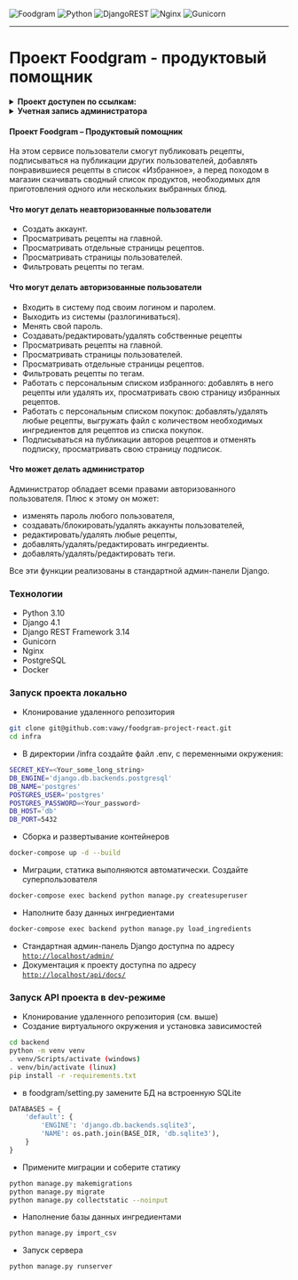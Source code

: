 ![Foodgram](https://thumb.cloud.mail.ru/weblink/thumb/xw1/8noK/AMHKGiKMZ)
![Python](https://img.shields.io/badge/python-3670A0?logo=python&logoColor=ffdd54)
![DjangoREST](https://img.shields.io/badge/DJANGO-REST-ff1709?logo=django&logoColor=white&color=ff1709&labelColor=gray)
![Nginx](https://img.shields.io/badge/nginx-1.21.3-blue)
![Gunicorn](https://img.shields.io/badge/gunicorn-20.0.4-blue)
___
# Проект Foodgram - продуктовый помощник

<details>
    <summary><b>Проект доступен по ссылкам:</b></summary>

```
- http://foodgram072023.hopto.org/
- http://foodgram072023.hopto.org/admin/
- http://foodgram072023.hopto.org/api/docs/
```
</details>

<details>
    <summary><b>Учетная запись администратора</b></summary>

```
- логин: admin
- почта: mr.krot@admin.ru 
- пароль: 3536
```
</details>

#### Проект Foodgram – Продуктовый помощник
На этом сервисе пользователи смогут публиковать рецепты, подписываться 
на публикации других пользователей, добавлять понравившиеся рецепты в список
«Избранное», а перед походом в магазин скачивать сводный список 
продуктов, необходимых для приготовления одного или нескольких выбранных блюд.

#### Что могут делать неавторизованные пользователи
- Создать аккаунт.
- Просматривать рецепты на главной.
- Просматривать отдельные страницы рецептов.
- Просматривать страницы пользователей.
- Фильтровать рецепты по тегам.
#### Что могут делать авторизованные пользователи
- Входить в систему под своим логином и паролем.
- Выходить из системы (разлогиниваться).
- Менять свой пароль.
- Создавать/редактировать/удалять собственные рецепты
- Просматривать рецепты на главной.
- Просматривать страницы пользователей.
- Просматривать отдельные страницы рецептов.
- Фильтровать рецепты по тегам.
- Работать с персональным списком избранного: добавлять в него рецепты или удалять их, просматривать свою страницу избранных рецептов.
- Работать с персональным списком покупок: добавлять/удалять любые рецепты, выгружать файл с количеством необходимых ингредиентов для рецептов из списка покупок.
- Подписываться на публикации авторов рецептов и отменять подписку, просматривать свою страницу подписок.
#### Что может делать администратор
Администратор обладает всеми правами авторизованного пользователя.
Плюс к этому он может:
- изменять пароль любого пользователя,
- создавать/блокировать/удалять аккаунты пользователей,
- редактировать/удалять любые рецепты,
- добавлять/удалять/редактировать ингредиенты.
- добавлять/удалять/редактировать теги.

Все эти функции реализованы в стандартной админ-панели Django.

### Технологии

- Python 3.10
- Django 4.1
- Django REST Framework 3.14
- Gunicorn
- Nginx
- PostgreSQL
- Docker

### Запуск проекта локально

- Клонирование удаленного репозитория
```bash
git clone git@github.com:vawy/foodgram-project-react.git
cd infra
```
- В директории /infra создайте файл .env, с переменными окружения:
```bash
SECRET_KEY=<Your_some_long_string>
DB_ENGINE='django.db.backends.postgresql'
DB_NAME='postgres'
POSTGRES_USER='postgres'
POSTGRES_PASSWORD=<Your_password>
DB_HOST='db'
DB_PORT=5432
```
- Сборка и развертывание контейнеров
```bash
docker-compose up -d --build
```
- Миграции, статика выполняются автоматически. Создайте суперпользователя
```bash
docker-compose exec backend python manage.py createsuperuser
```
- Наполните базу данных ингредиентами
```bash
docker-compose exec backend python manage.py load_ingredients
```
- Стандартная админ-панель Django доступна по адресу [`http://localhost/admin/`](http://localhost/admin/)
- Документация к проекту доступна по адресу [`http://localhost/api/docs/`](`http://localhost/api/docs/`)

### Запуск API проекта в dev-режиме

- Клонирование удаленного репозитория (см. выше)
- Создание виртуального окружения и установка зависимостей
```bash
cd backend
python -m venv venv
. venv/Scripts/activate (windows)
. venv/bin/activate (linux)
pip install -r -requirements.txt
```
- в foodgram/setting.py замените БД на встроенную SQLite
```python
DATABASES = {
    'default': {
        'ENGINE': 'django.db.backends.sqlite3',
        'NAME': os.path.join(BASE_DIR, 'db.sqlite3'),
    }
}
```
- Примените миграции и соберите статику
```bash
python manage.py makemigrations
python manage.py migrate
python manage.py collectstatic --noinput
```
- Наполнение базы данных ингредиентами
```bash
python manage.py import_csv
```
- Запуск сервера
```bash
python manage.py runserver 
```
